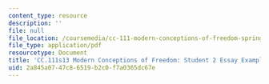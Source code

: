 ```yaml
---
content_type: resource
description: ''
file: null
file_location: /coursemedia/cc-111-modern-conceptions-of-freedom-spring-2013/2a845a0747c86519b2c0f7a0365dc67e_MITCC_111F12_RousseauLocke.pdf
file_type: application/pdf
resourcetype: Document
title: 'CC.111s13 Modern Conceptions of Freedom: Student 2 Essay Example'
uid: 2a845a07-47c8-6519-b2c0-f7a0365dc67e
---
```

